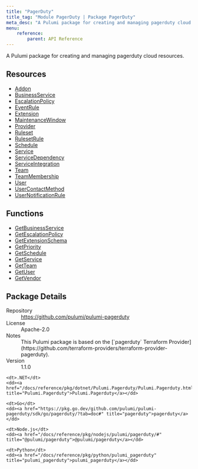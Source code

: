```yaml
---
title: "PagerDuty"
title_tag: "Module PagerDuty | Package PagerDuty"
meta_desc: "A Pulumi package for creating and managing pagerduty cloud resources."
menu:
    reference:
        parent: API Reference
---
```


<!-- WARNING: this file was generated by Pulumi Docs Generator. -->
<!-- Do not edit by hand unless you're certain you know what you are doing! -->

A Pulumi package for creating and managing pagerduty cloud resources.

<h2 id="resources">Resources</h2>
<ul class="api">
    <li><a href="addon" title="Addon"><span class="symbol resource"></span>Addon</a></li>
    <li><a href="businessservice" title="BusinessService"><span class="symbol resource"></span>BusinessService</a></li>
    <li><a href="escalationpolicy" title="EscalationPolicy"><span class="symbol resource"></span>EscalationPolicy</a></li>
    <li><a href="eventrule" title="EventRule"><span class="symbol resource"></span>EventRule</a></li>
    <li><a href="extension" title="Extension"><span class="symbol resource"></span>Extension</a></li>
    <li><a href="maintenancewindow" title="MaintenanceWindow"><span class="symbol resource"></span>MaintenanceWindow</a></li>
    <li><a href="provider" title="Provider"><span class="symbol resource"></span>Provider</a></li>
    <li><a href="ruleset" title="Ruleset"><span class="symbol resource"></span>Ruleset</a></li>
    <li><a href="rulesetrule" title="RulesetRule"><span class="symbol resource"></span>RulesetRule</a></li>
    <li><a href="schedule" title="Schedule"><span class="symbol resource"></span>Schedule</a></li>
    <li><a href="service" title="Service"><span class="symbol resource"></span>Service</a></li>
    <li><a href="servicedependency" title="ServiceDependency"><span class="symbol resource"></span>ServiceDependency</a></li>
    <li><a href="serviceintegration" title="ServiceIntegration"><span class="symbol resource"></span>ServiceIntegration</a></li>
    <li><a href="team" title="Team"><span class="symbol resource"></span>Team</a></li>
    <li><a href="teammembership" title="TeamMembership"><span class="symbol resource"></span>TeamMembership</a></li>
    <li><a href="user" title="User"><span class="symbol resource"></span>User</a></li>
    <li><a href="usercontactmethod" title="UserContactMethod"><span class="symbol resource"></span>UserContactMethod</a></li>
    <li><a href="usernotificationrule" title="UserNotificationRule"><span class="symbol resource"></span>UserNotificationRule</a></li>
</ul>

<h2 id="functions">Functions</h2>
<ul class="api">
    <li><a href="getbusinessservice" title="GetBusinessService"><span class="symbol function"></span>GetBusinessService</a></li>
    <li><a href="getescalationpolicy" title="GetEscalationPolicy"><span class="symbol function"></span>GetEscalationPolicy</a></li>
    <li><a href="getextensionschema" title="GetExtensionSchema"><span class="symbol function"></span>GetExtensionSchema</a></li>
    <li><a href="getpriority" title="GetPriority"><span class="symbol function"></span>GetPriority</a></li>
    <li><a href="getschedule" title="GetSchedule"><span class="symbol function"></span>GetSchedule</a></li>
    <li><a href="getservice" title="GetService"><span class="symbol function"></span>GetService</a></li>
    <li><a href="getteam" title="GetTeam"><span class="symbol function"></span>GetTeam</a></li>
    <li><a href="getuser" title="GetUser"><span class="symbol function"></span>GetUser</a></li>
    <li><a href="getvendor" title="GetVendor"><span class="symbol function"></span>GetVendor</a></li>
</ul>

<h2 id="package-details">Package Details</h2>
<dl class="package-details">
	<dt>Repository</dt>
	<dd><a href="https://github.com/pulumi/pulumi-pagerduty">https://github.com/pulumi/pulumi-pagerduty</a></dd>
	<dt>License</dt>
	<dd>Apache-2.0</dd>
	<dt>Notes</dt>
	<dd>This Pulumi package is based on the [`pagerduty` Terraform Provider](https://github.com/terraform-providers/terraform-provider-pagerduty).</dd>
	<dt>Version</dt>
	<dd>1.1.0</dd>
</dl>



<dl class="tabular">

    <dt>.NET</dt>
    <dd><a href="/docs/reference/pkg/dotnet/Pulumi.Pagerduty/Pulumi.Pagerduty.html" title="Pulumi.Pagerduty">Pulumi.Pagerduty</a></dd>

    <dt>Go</dt>
    <dd><a href="https://pkg.go.dev/github.com/pulumi/pulumi-pagerduty/sdk/go/pagerduty/?tab=doc#" title="pagerduty">pagerduty</a></dd>

    <dt>Node.js</dt>
    <dd><a href="/docs/reference/pkg/nodejs/pulumi/pagerduty/#" title="@pulumi/pagerduty">@pulumi/pagerduty</a></dd>

    <dt>Python</dt>
    <dd><a href="/docs/reference/pkg/python/pulumi_pagerduty" title="pulumi_pagerduty">pulumi_pagerduty</a></dd>

</dl>

